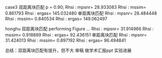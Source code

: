 case3 双距离块匹配
p = 0.90; 
Rhsi : mpsnr= 28.933083 
Rhsi : mssim= 0.861793 
Rhsi : ergas= 145.032480 
单距离块匹配
Rhsi : mpsnr= 28.484448 
Rhsi : mssim= 0.840534 
Rhsi : ergas= 149.062497 


honghu 双距离块匹配
performing Figure ... 
Rhsi : mpsnr= 31.914966 
Rhsi : mssim= 0.918889 
Rhsi : ergas= 92.436151 
单距离块匹配
Rhsi : mpsnr= 31.424013 
Rhsi : mssim= 0.897192 
Rhsi : ergas= 96.494841 

总结：双距离块匹配有提升，但不大
审稿
做学术汇报ppt
实验进展